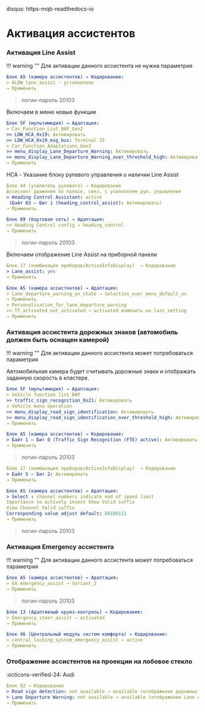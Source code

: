 disqus: https-mqb-readthedocs-io
# Активация ассистентов

### Активация Line Assist

!!! warning ""
    Для активации данного ассистента не нужна параметрия

``` yaml
Блок A5 (камера ассистентов) → Кодирование:
> ALDW_lane_assist - установлено
→ Применить
```

> логин-пароль 20103

Включаем в меню новые функции
``` yaml
Блок 5F (мультимедия) → Адаптация:
> Car_Function_List_BAP_Gen2
>> LDW_HCA_0x19: Активировать
>> LDW_HCA_0x19_msg_bus: Terminal 15
> Car_Function_Adaptations_Gen2
>> menu_display_Lane_Departure_Warning: Активировать
>> menu_display_Lane_Departure_Warning_over_threshold_high: Активировать
→ Применить 
```

HCA - Указание блоку рулевого управления о наличии Line Assist
``` yaml
Блок 44 (усилитель рулевого) → Кодирование
Ассистент движения по полосе, связ. с усилителем рул. управления
> Heading Control Assistant: active
 (Байт 03 – Бит 1 (heading_control_assist): Активировать)
→ Применить 
```

``` yaml
Блок 09 (бортовая сеть) → Адаптация:
>> Heading Control config → heading_control
→ Применить 
```

> логин-пароль 20103

Включаем отображение Line Assist на приборной панели
``` yaml
Блок 17 (комбинация приборов/ActiveInfoDisplay)  → Кодирование
> Lane_assist: yes
→ Применить 
```

``` yaml
Блок A5 (камера ассистентов) → Адаптация:
> Lane_departure_warning_on_state → Selection_over_menu_default_on
→ Применить 
> Personalisation_for_lane_departure_warning
>> TT_activated_not_activated → activated изменить на last_setting
→ Применить 
```

### Активация ассистента дорожных знаков (автомобиль должен быть оснащен камерой)

!!! warning ""
    Для активации данного ассистента может потребоваться параметрия

Автомобильная камера будет считывать дорожные знаки и отображать заданную скорость в кластере.

``` yaml
Блок 5F (мультимедия) → Адаптация:
> Vehicle function list BAP
>> traffic_sign_recognition_0x21: Активировать
> Vehicle menu operation
>> menu_display_road_sign_identification: Активировать
>> menu_display_road_sign_identification_over_threshold_high: Активировать
→ Применить 
```
``` yaml
Блок A5 (камера ассистентов) → Кодирование:
> Байт 1 – Бит 0 (Traffic Sign Recognition (FTE) active): Активировать
→ Применить
```
> логин-пароль 20103

``` yaml
Блок 17 (комбинация приборов/ActiveInfoDisplay)  → Кодирование
> Байт 5 – Бит 2: Активировать
→ Применить 
```
``` yaml
Блок A5 (камера ассистентов) → Адаптация:
> Select : channel numbers indicate end of speed limit
Importance to actively invest Show Valid suffix
View Channel Valid suffix
Corresponding value adjust default: 00100111
→ Применить 
```
> логин-пароль 20103

### Активация Emergency ассистента

!!! warning ""
    Для активации данного ассистента может потребоваться параметрия
    
``` yaml
Блок A5 (камера ассистентов) → Адаптация:
> EA_emergency_assist → Variant_2
→ Применить 
```
> логин-пароль 20103

``` yaml
Блок 13 (Адаптивный круиз-контроль) → Кодирование:
> Emergency_steer_assist → activated
→ Применить 
```
``` yaml
Блок 46 (Центральный модуль систем комфорта) → Кодирование:
> central_locking_system_emergency_assist → active
→ Применить 
```

### Отображение ассистентов на проекции на лобовое стекло
:octicons-verified-24: Audi
``` yaml
Блок 82 → Кодирование
> Road sign detection: not available → available (отображение дорожных знаков)
> Lane Departure Warning: not available → available (отображение Lane Assist)
→ Применить 
```
